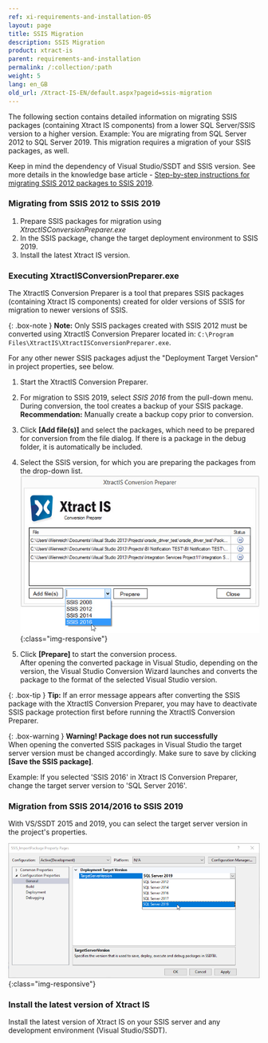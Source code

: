 ```yaml
---
ref: xi-requirements-and-installation-05
layout: page
title: SSIS Migration
description: SSIS Migration
product: xtract-is
parent: requirements-and-installation
permalink: /:collection/:path
weight: 5
lang: en_GB
old_url: /Xtract-IS-EN/default.aspx?pageid=ssis-migration
---
```


The following section contains detailed information on migrating SSIS packages (containing Xtract IS components) from a lower SQL Server/SSIS version to a higher version. 
Example: You are migrating from SQL Server 2012 to SQL Server 2019. This migration requires a migration of your SSIS packages, as well.

Keep in mind the dependency of Visual Studio/SSDT and SSIS version. See more details in the knowledge base article - [Step-by-step instructions for migrating SSIS 2012 packages to SSIS 2019](https://kb.theobald-software.com/xtract-is/step-by-step-ssis-migration).

### Migrating from SSIS 2012 to SSIS 2019
1. Prepare SSIS packages for migration using *XtractISConversionPreparer.exe*
2. In the SSIS package, change the target deployment environment to SSIS 2019.
3. Install the latest Xtract IS version.

### Executing XtractISConversionPreparer.exe
The XtractIS Conversion Preparer is a tool that prepares SSIS packages (containing Xtract IS components) created for older versions of SSIS for migration to newer versions of SSIS.


{: .box-note }
**Note:** Only SSIS packages created with SSIS 2012 must be converted using XtractIS Conversion Preparer located in: `C:\Program Files\XtractIS\XtractISConversionPreparer.exe`. 


For any other newer SSIS packages adjust the "Deployment Target Version" in project properties, see below.<br>

1. Start the XtractIS Conversion Preparer.
2. For migration to SSIS 2019, select *SSIS 2016* from the pull-down menu.
During conversion, the tool creates a backup of your SSIS package. <br>
**Recommendation:** Manually create a backup copy prior to conversion.
2. Click **[Add file(s)]** and select the packages, which need to be prepared for conversion from the file dialog.
If there is a package in the debug folder, it is automatically be included.

4. Select the SSIS version, for which you are preparing the packages from the drop-down list.
![XIS_ConversionPreparer_2016](/img/content/XIS_ConversionPreparer_2016.png){:class="img-responsive"}

4. Click **[Prepare]** to start the conversion process. <br>
After opening the converted package in Visual Studio, depending on the version, the Visual Studio Conversion Wizard launches and converts the package to the format of the selected Visual Studio version.

{: .box-tip }
**Tip:** If an error message appears after converting the SSIS package with the XtractIS Conversion Preparer, you may have to deactivate SSIS package protection first before running the XtractIS Conversion Preparer.<br>

{: .box-warning }
**Warning! Package does not run successfully**<br> 
When opening the converted SSIS packages in Visual Studio the target server version must be changed accordingly. Make sure to save by clicking **[Save the SSIS package]**.

Example: If you selected 'SSIS 2016' in Xtract IS Conversion Preparer, change the target server version to 'SQL Server 2016'. 


### Migration from SSIS 2014/2016 to SSIS 2019
With VS/SSDT 2015 and 2019, you can select the target server version in the project's properties.

![VS_Deployment_Target](/img/content/VS_Deployment_Target.png){:class="img-responsive"}

### Install the latest version of Xtract IS
Install the latest version of Xtract IS on your SSIS server and any development environment (Visual Studio/SSDT).
